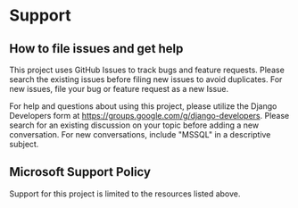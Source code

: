 # Support

## How to file issues and get help  

This project uses GitHub Issues to track bugs and feature requests. Please search the existing 
issues before filing new issues to avoid duplicates.  For new issues, file your bug or 
feature request as a new Issue.

For help and questions about using this project, please utilize the Django Developers form at https://groups.google.com/g/django-developers.  Please search for an existing discussion on your topic before adding a new conversation.  For new conversations, include "MSSQL" in a descriptive subject.

## Microsoft Support Policy  

Support for this project is limited to the resources listed above.
